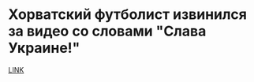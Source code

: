 # Хорватский футболист извинился за видео со словами "Слава Украине!"



[LINK](https://varlamov.ru/3001437.html)